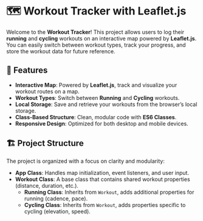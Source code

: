 # 🗺️ Workout Tracker with Leaflet.js

Welcome to the **Workout Tracker**! This project allows users to log their **running** and **cycling** workouts on an interactive map powered by **Leaflet.js**. You can easily switch between workout types, track your progress, and store the workout data for future reference.

## 🚀 Features

- **Interactive Map**: Powered by **Leaflet.js**, track and visualize your workout routes on a map.
- **Workout Types**: Switch between **Running** and **Cycling** workouts.
- **Local Storage**: Save and retrieve your workouts from the browser’s local storage.
- **Class-Based Structure**: Clean, modular code with **ES6 Classes**.
- **Responsive Design**: Optimized for both desktop and mobile devices.

## 🏗️ Project Structure

The project is organized with a focus on clarity and modularity:

- **App Class**: Handles map initialization, event listeners, and user input.
- **Workout Class**: A base class that contains shared workout properties (distance, duration, etc.).
  - **Running Class**: Inherits from `Workout`, adds additional properties for running (cadence, pace).
  - **Cycling Class**: Inherits from `Workout`, adds properties specific to cycling (elevation, speed).

